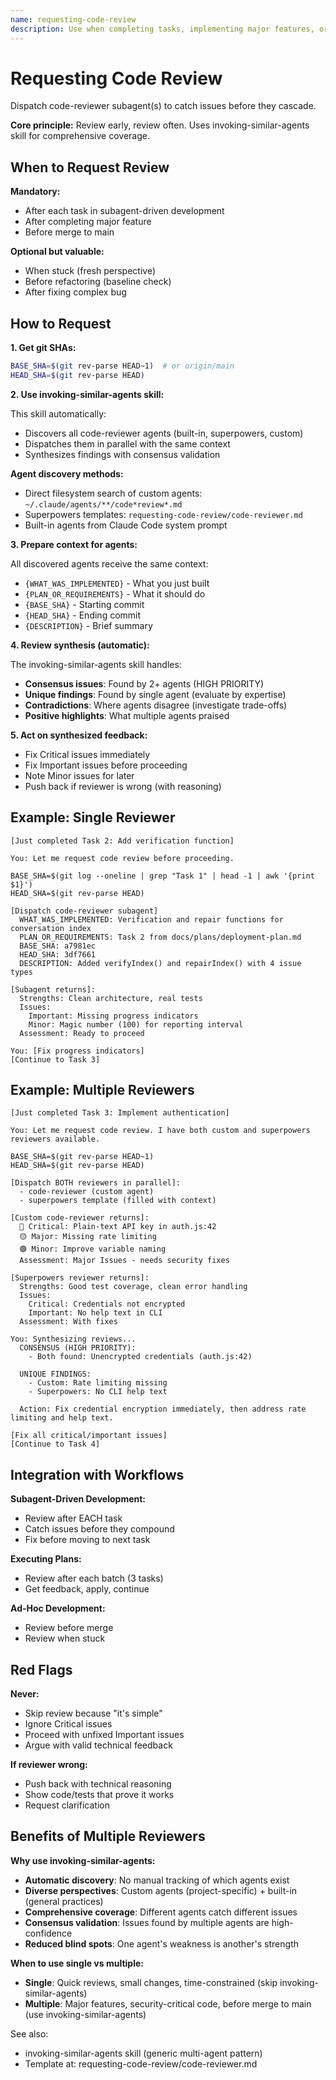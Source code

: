 ```yaml
---
name: requesting-code-review
description: Use when completing tasks, implementing major features, or before merging to verify work meets requirements - uses invoking-similar-agents to discover and dispatch all code-reviewer agents in parallel, then synthesizes their findings
---
```


# Requesting Code Review

Dispatch code-reviewer subagent(s) to catch issues before they cascade.

**Core principle:** Review early, review often. Uses invoking-similar-agents skill for comprehensive coverage.

## When to Request Review

**Mandatory:**
- After each task in subagent-driven development
- After completing major feature
- Before merge to main

**Optional but valuable:**
- When stuck (fresh perspective)
- Before refactoring (baseline check)
- After fixing complex bug

## How to Request

**1. Get git SHAs:**
```bash
BASE_SHA=$(git rev-parse HEAD~1)  # or origin/main
HEAD_SHA=$(git rev-parse HEAD)
```

**2. Use invoking-similar-agents skill:**

This skill automatically:
- Discovers all code-reviewer agents (built-in, superpowers, custom)
- Dispatches them in parallel with the same context
- Synthesizes findings with consensus validation

**Agent discovery methods:**
- Direct filesystem search of custom agents: `~/.claude/agents/**/code*review*.md`
- Superpowers templates: `requesting-code-review/code-reviewer.md`
- Built-in agents from Claude Code system prompt

**3. Prepare context for agents:**

All discovered agents receive the same context:
- `{WHAT_WAS_IMPLEMENTED}` - What you just built
- `{PLAN_OR_REQUIREMENTS}` - What it should do
- `{BASE_SHA}` - Starting commit
- `{HEAD_SHA}` - Ending commit
- `{DESCRIPTION}` - Brief summary

**4. Review synthesis (automatic):**

The invoking-similar-agents skill handles:
- **Consensus issues**: Found by 2+ agents (HIGH PRIORITY)
- **Unique findings**: Found by single agent (evaluate by expertise)
- **Contradictions**: Where agents disagree (investigate trade-offs)
- **Positive highlights**: What multiple agents praised

**5. Act on synthesized feedback:**
- Fix Critical issues immediately
- Fix Important issues before proceeding
- Note Minor issues for later
- Push back if reviewer is wrong (with reasoning)

## Example: Single Reviewer

```
[Just completed Task 2: Add verification function]

You: Let me request code review before proceeding.

BASE_SHA=$(git log --oneline | grep "Task 1" | head -1 | awk '{print $1}')
HEAD_SHA=$(git rev-parse HEAD)

[Dispatch code-reviewer subagent]
  WHAT_WAS_IMPLEMENTED: Verification and repair functions for conversation index
  PLAN_OR_REQUIREMENTS: Task 2 from docs/plans/deployment-plan.md
  BASE_SHA: a7981ec
  HEAD_SHA: 3df7661
  DESCRIPTION: Added verifyIndex() and repairIndex() with 4 issue types

[Subagent returns]:
  Strengths: Clean architecture, real tests
  Issues:
    Important: Missing progress indicators
    Minor: Magic number (100) for reporting interval
  Assessment: Ready to proceed

You: [Fix progress indicators]
[Continue to Task 3]
```

## Example: Multiple Reviewers

```
[Just completed Task 3: Implement authentication]

You: Let me request code review. I have both custom and superpowers reviewers available.

BASE_SHA=$(git rev-parse HEAD~1)
HEAD_SHA=$(git rev-parse HEAD)

[Dispatch BOTH reviewers in parallel]:
  - code-reviewer (custom agent)
  - superpowers template (filled with context)

[Custom code-reviewer returns]:
  🔴 Critical: Plain-text API key in auth.js:42
  🟡 Major: Missing rate limiting
  🟢 Minor: Improve variable naming
  Assessment: Major Issues - needs security fixes

[Superpowers reviewer returns]:
  Strengths: Good test coverage, clean error handling
  Issues:
    Critical: Credentials not encrypted
    Important: No help text in CLI
  Assessment: With fixes

You: Synthesizing reviews...
  CONSENSUS (HIGH PRIORITY):
    - Both found: Unencrypted credentials (auth.js:42)

  UNIQUE FINDINGS:
    - Custom: Rate limiting missing
    - Superpowers: No CLI help text

  Action: Fix credential encryption immediately, then address rate limiting and help text.

[Fix all critical/important issues]
[Continue to Task 4]
```

## Integration with Workflows

**Subagent-Driven Development:**
- Review after EACH task
- Catch issues before they compound
- Fix before moving to next task

**Executing Plans:**
- Review after each batch (3 tasks)
- Get feedback, apply, continue

**Ad-Hoc Development:**
- Review before merge
- Review when stuck

## Red Flags

**Never:**
- Skip review because "it's simple"
- Ignore Critical issues
- Proceed with unfixed Important issues
- Argue with valid technical feedback

**If reviewer wrong:**
- Push back with technical reasoning
- Show code/tests that prove it works
- Request clarification

## Benefits of Multiple Reviewers

**Why use invoking-similar-agents:**
- **Automatic discovery**: No manual tracking of which agents exist
- **Diverse perspectives**: Custom agents (project-specific) + built-in (general practices)
- **Comprehensive coverage**: Different agents catch different issues
- **Consensus validation**: Issues found by multiple agents are high-confidence
- **Reduced blind spots**: One agent's weakness is another's strength

**When to use single vs multiple:**
- **Single**: Quick reviews, small changes, time-constrained (skip invoking-similar-agents)
- **Multiple**: Major features, security-critical code, before merge to main (use invoking-similar-agents)

See also:
- invoking-similar-agents skill (generic multi-agent pattern)
- Template at: requesting-code-review/code-reviewer.md
